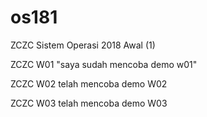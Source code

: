 # os181
ZCZC Sistem Operasi 2018 Awal (1) 


ZCZC W01 "saya sudah mencoba demo w01"


ZCZC W02 telah mencoba demo W02


ZCZC W03 telah mencoba demo W03
